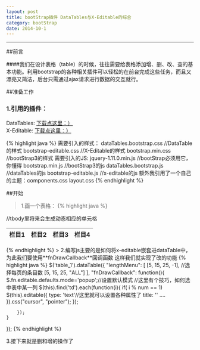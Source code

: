 ```yaml
---
layout: post
title: bootStrap插件 DataTables与X-Editable的综合
category: bootStrap
date: 2014-10-1
---
```

---

##前言

####我们在设计表格（table）的时候，往往需要给表格添加增、删、改、查的基本功能。利用bootstrap的各种相关插件可以轻松的在前台完成这些任务，而且又漂亮又简洁，后台只需通过ajax请求进行数据的交互就行。

##准备工作
### 1.引用的插件：
DataTables:  [下载点这里：）][1]  
X-Editable:  [下载点这里：）][2]

{% highlight java %}
需要引入的样式：
dataTables.bootstrap.css //DataTable的样式
bootstrap-editable.css   //X-Editable的样式
bootstrap.min.css        //bootStrap3的样式
需要引入的JS:
jquery-1.11.0.min.js        //bootStrap必须用它，你懂得
bootstrap.min.js            //bootStrap3的js
dataTables.bootstrap.js     //dataTables的js
bootstrap-editable.js       //x-editable的js
额外我引用了一个自己的主题：components.css layout.css
{% endhighlight %}

##开始
> 1.画一个表格：
{% highlight java %}
<table class="table table-striped table-hover table-bordered" id="table_1">
	<thead>
		<tr>
			<th>栏目1</th>
		    <th>栏目2</th>
			<th>栏目3</th>
			<th>栏目4</th>
		</tr>
	</thead>
	//tbody里将来会生成动态相应的单元格
	<tbody></tbody>
</table>
{% endhighlight %}
> 2.编写js主要的是如何将x-editable嵌套进dataTable中，为此我们要使用**fnDrawCallback**回调函数
这样我们就实现了改的功能
{% highlight java %}
$('table_1').dataTable({
    "lengthMenu": [
        [5, 15, 25, -1], //选择每页的条目数
        [5, 15, 25, "ALL"]
        ],
    "fnDrawCallback": function(){
        $.fn.editable.defaults.mode='popup';//设置默认模式
        //这里有个技巧，如何选中表中某一列
        $(this).find('td').each(function(i){
        if( i % num == 1)
            $(this).editable({
                type: 'text'//这里就可以设置各种属性了
                title: ''
                ....
            }).css("cursor", "pointer");
        });
            
        });
    }
});
{% endhighlight %}

 3.接下来就是删和增的操作了
 
 
  
 
[1]: http://www.datatables.net/download/index
[2]: http://vitalets.github.io/x-editable/
